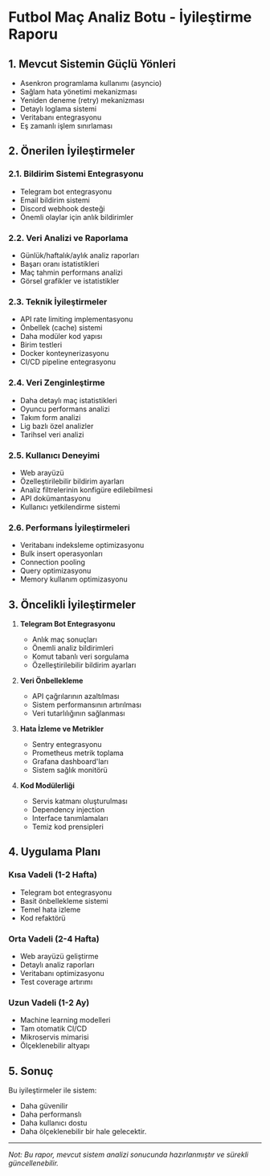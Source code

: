 # Futbol Maç Analiz Botu - İyileştirme Raporu

## 1. Mevcut Sistemin Güçlü Yönleri
- Asenkron programlama kullanımı (asyncio)
- Sağlam hata yönetimi mekanizması
- Yeniden deneme (retry) mekanizması
- Detaylı loglama sistemi
- Veritabanı entegrasyonu
- Eş zamanlı işlem sınırlaması

## 2. Önerilen İyileştirmeler

### 2.1. Bildirim Sistemi Entegrasyonu
- Telegram bot entegrasyonu
- Email bildirim sistemi
- Discord webhook desteği
- Önemli olaylar için anlık bildirimler

### 2.2. Veri Analizi ve Raporlama
- Günlük/haftalık/aylık analiz raporları
- Başarı oranı istatistikleri
- Maç tahmin performans analizi
- Görsel grafikler ve istatistikler

### 2.3. Teknik İyileştirmeler
- API rate limiting implementasyonu
- Önbellek (cache) sistemi
- Daha modüler kod yapısı
- Birim testleri
- Docker konteynerizasyonu
- CI/CD pipeline entegrasyonu

### 2.4. Veri Zenginleştirme
- Daha detaylı maç istatistikleri
- Oyuncu performans analizi
- Takım form analizi
- Lig bazlı özel analizler
- Tarihsel veri analizi

### 2.5. Kullanıcı Deneyimi
- Web arayüzü
- Özelleştirilebilir bildirim ayarları
- Analiz filtrelerinin konfigüre edilebilmesi
- API dokümantasyonu
- Kullanıcı yetkilendirme sistemi

### 2.6. Performans İyileştirmeleri
- Veritabanı indeksleme optimizasyonu
- Bulk insert operasyonları
- Connection pooling
- Query optimizasyonu
- Memory kullanım optimizasyonu

## 3. Öncelikli İyileştirmeler

1. **Telegram Bot Entegrasyonu**
   - Anlık maç sonuçları
   - Önemli analiz bildirimleri
   - Komut tabanlı veri sorgulama
   - Özelleştirilebilir bildirim ayarları

2. **Veri Önbellekleme**
   - API çağrılarının azaltılması
   - Sistem performansının artırılması
   - Veri tutarlılığının sağlanması

3. **Hata İzleme ve Metrikler**
   - Sentry entegrasyonu
   - Prometheus metrik toplama
   - Grafana dashboard'ları
   - Sistem sağlık monitörü

4. **Kod Modülerliği**
   - Servis katmanı oluşturulması
   - Dependency injection
   - Interface tanımlamaları
   - Temiz kod prensipleri

## 4. Uygulama Planı

### Kısa Vadeli (1-2 Hafta)
- Telegram bot entegrasyonu
- Basit önbellekleme sistemi
- Temel hata izleme
- Kod refaktörü

### Orta Vadeli (2-4 Hafta)
- Web arayüzü geliştirme
- Detaylı analiz raporları
- Veritabanı optimizasyonu
- Test coverage artırımı

### Uzun Vadeli (1-2 Ay)
- Machine learning modelleri
- Tam otomatik CI/CD
- Mikroservis mimarisi
- Ölçeklenebilir altyapı

## 5. Sonuç

Bu iyileştirmeler ile sistem:
- Daha güvenilir
- Daha performanslı
- Daha kullanıcı dostu
- Daha ölçeklenebilir
bir hale gelecektir.

---
*Not: Bu rapor, mevcut sistem analizi sonucunda hazırlanmıştır ve sürekli güncellenebilir.* 